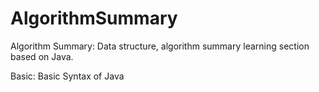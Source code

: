 # AlgorithmSummary

Algorithm Summary:
Data structure, algorithm summary learning section based on Java.

Basic:
Basic Syntax of Java
